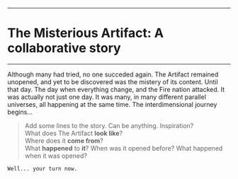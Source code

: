 ------------------------------------
# The Misterious Artifact: A collaborative story
------------------------------------

Although many had tried, no one succeded again. 
The Artifact remained unopened, and yet to be discovered was the mistery of its content. Until that day. 
The day when everything change, and the Fire nation attacked. 
It was actually not just one day. It was many, in many different parallel universes, all happening at the same time. 
The interdimensional journey begins...



>  Add some lines to the story. Can be anything. Inspiration?  
>  What does The Artifact **look like**?  
>  Where does it **come from**?  
>  What **happened** to **it**? 
>  When was it opened before? 
>  What happened when it was opened?

`Well... your turn now.`

